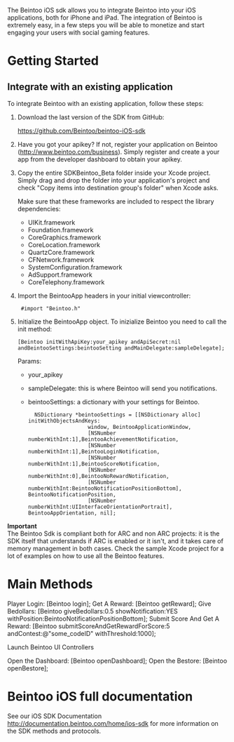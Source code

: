 The Beintoo iOS sdk allows you to integrate Beintoo into your iOS applications, both for iPhone and iPad.
The integration of Beintoo is extremely easy, in a few steps you will be able to monetize and start engaging your users with social gaming features.

Getting Started
===============

__Integrate with an existing application__
-----------

To integrate Beintoo with an existing application, follow these steps:

1. Download the last version of the SDK from GitHub:

 	https://github.com/Beintoo/beintoo-iOS-sdk

2. Have you got your apikey? If not, register your application on Beintoo (http://www.beintoo.com/business). Simply register and create a your app from the developer dashboard to obtain your apikey.

3. Copy the entire SDKBeintoo_Beta folder inside your Xcode project. Simply drag and drop the folder into your application's project and check "Copy items into destination group's folder" when Xcode asks.
	
	 Make sure that these frameworks are included to respect the library dependencies: 
	 
	* UIKit.framework
	* Foundation.framework
	* CoreGraphics.framework
	* CoreLocation.framework
 	* QuartzCore.framework
 	* CFNetwork.framework
	* SystemConfiguration.framework
	* AdSupport.framework
	* CoreTelephony.framework

4. Import the BeintooApp headers in your initial viewcontroller:
 	
		#import "Beintoo.h"

5. 	Initialize the BeintooApp object. To inizialize Beintoo you need to call the init method:

		[Beintoo initWithApiKey:your_apikey andApiSecret:nil andBeintooSettings:beintooSetting andMainDelegate:sampleDelegate];

	Params:
   	- your_apikey 
   	- sampleDelegate: this is where Beintoo will send you notifications. 
   	- beintooSettings: a dictionary with your settings for Beintoo. 
		
			NSDictionary *beintooSettings = [[NSDictionary alloc] initWithObjectsAndKeys:
						     window, BeintooApplicationWindow,
		                     [NSNumber numberWithInt:1],BeintooAchievementNotification,
		                     [NSNumber numberWithInt:1],BeintooLoginNotification,
		                     [NSNumber numberWithInt:1],BeintooScoreNotification,
		                     [NSNumber numberWithInt:0],BeintooNoRewardNotification,
		         			 [NSNumber numberWithInt:BeintooNotificationPositionBottom], BeintooNotificationPosition,
						     [NSNumber numberWithInt:UIInterfaceOrientationPortrait], BeintooAppOrientation, nil];
  
 
 
__Important__  
The Beintoo Sdk is compliant both for ARC and non ARC projects: it is the SDK itself that understands if ARC is enabled or it isn't, and it takes care of memory management in both cases.
Check the sample Xcode project for a lot of examples on how to use all the Beintoo features.  


Main Methods
===============

Player Login:         [Beintoo login];
Get A Reward:         [Beintoo getReward];
Give Bedollars:       [Beintoo giveBedollars:0.5 showNotification:YES withPosition:BeintooNotificationPositionBottom];
Submit Score And Get A Reward: [Beintoo submitScoreAndGetRewardForScore:5 andContest:@"some_codeID" withThreshold:1000];


Launch Beintoo UI Controllers

Open the Dashboard:  [Beintoo openDashboard];
Open the Bestore:    [Beintoo openBestore];

Beintoo iOS full documentation
===============

See our iOS SDK Documentation http://documentation.beintoo.com/home/ios-sdk for more information on the SDK methods and protocols.

